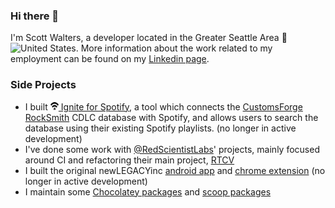 ### Hi there 👋

I'm Scott Walters, a developer located in the Greater Seattle Area 🌲<img width="13" height="13" alt="United States" src="https://github.githubassets.com/images/icons/emoji/unicode/1f1fa-1f1f8.png?v8">. More information about the work related to my employment can be found on my [Linkedin page](https://linkedin.com/in/scowalt).

### Side Projects

 - I built [<img width="13" height="13" src="res/ignite-for-spotify-icon.png" alt="Ignite for Spotify Logo"> Ignite for Spotify](https://ignite-for-spotify.scowalt.com/), a tool which connects the [CustomsForge](https://customsforge.com/) [RockSmith](https://rocksmith.ubisoft.com/rocksmith/en-us/home/) CDLC database with Spotify, and allows users to search the database using their existing Spotify playlists. (no longer in active development)
 - I've done some work with [@RedScientistLabs](https://github.com/redscientistlabs)' projects, mainly focused around CI and refactoring their main project, [RTCV](https://github.com/redscientistlabs/RTCV)
 - I built the original newLEGACYinc [android app](https://play.google.com/store/apps/details?id=com.scowalt.newlegacyincapp&hl=en_US&gl=US) and [chrome extension](https://chrome.google.com/webstore/detail/newlegacyinc/ejmobeklchnhloamlgdaklmcebhfboab?hl=en-US) (no longer in active development)
 - I maintain some [Chocolatey packages](https://chocolatey.org/profiles/scowalt) and [scoop packages](https://github.com/scowalt/scoop-apps)

